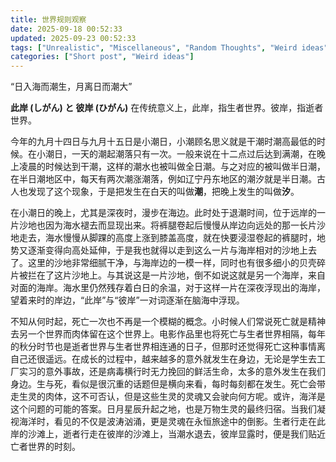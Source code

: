 ```yaml
---
title: 世界规则观察
date: 2025-09-18 00:52:33
updated: 2025-09-23 00:52:33
tags: ["Unrealistic", "Miscellaneous", "Random Thoughts", "Weird ideas"]
categories: ["Short post", "Weird ideas"]
---
```


“日入海而潮生，月离日而潮大”

**此岸 (しがん) と 彼岸 (ひがん)** 在传统意义上，此岸，指生者世界。彼岸，指逝者世界。

今年的九月十四日与九月十五日是小潮日，小潮顾名思义就是干潮时潮高最低的时候。在小潮日，一天的潮起潮落只有一次。一般来说在十二点过后达到满潮，在晚上凌晨的时候达到干潮，这样的潮水也被叫做全日潮。与之对应的被叫做半日潮，在半日潮地区中，每天有两次潮涨潮落，例如辽宁丹东地区的潮汐就是半日潮。古人也发现了这个现象，于是把发生在白天的叫做**潮**，把晚上发生的叫做**汐**。

在小潮日的晚上，尤其是深夜时，漫步在海边。此时处于退潮时间，位于远岸的一片沙地也因为海水褪去而显现出来。将裤腿卷起后慢慢从岸边向远处的那一长片沙地走去，海水慢慢从脚踝的高度上涨到膝盖高度，就在快要浸湿卷起的裤腿时，地势又逐渐变得向高处延伸，于是我也就得以走到这么一片与海岸相对的沙地上去了。这里的沙地非常细腻干净，与海岸边的一模一样，同时也有很多细小的贝壳碎片被拦在了这片沙地上。与其说这是一片沙地，倒不如说这就是另一个海岸，来自对面的海岸。海水里仍然残存着白日的余温，对于这样一片在深夜浮现出的海岸，望着来时的岸边，“此岸”与“彼岸”一对词逐渐在脑海中浮现。

不知从何时起，死亡一次也不再是一个模糊的概念。小时候人们常说死亡就是精神去另一个世界而肉体留在这个世界上。电影作品里也将死亡与生者世界相隔，每年的秋分时节也是逝者世界与生者世界相连通的日子，但那时还觉得死亡这种事情离自己还很遥远。在成长的过程中，越来越多的意外就发生在身边，无论是学生去工厂实习的意外事故，还是病毒横行时无力挽回的鲜活生命，太多的意外发生在我们身边。生与死，看似是很沉重的话题但是横向来看，每时每刻都在发生。死亡会带走生灵的肉体，这不可否认，但是这些生灵的灵魂又会驶向何方呢。或许，海洋是这个问题的可能的答案。日月星辰升起之地，也是万物生灵的最终归宿。当我们凝视海洋时，看见的不仅是波涛汹涌，更是灵魂在永恒旅途中的倒影。生者行走在此岸的沙滩上，逝者行走在彼岸的沙滩上，当潮水退去，彼岸显露时，便是我们贴近亡者世界的时刻。


